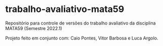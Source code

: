 # trabalho-avaliativo-mata59
Repositório para controle de versões do trabalho avaliativo da disciplina MATA59 (Semestre 2022.1)

Projeto feito em conjunto com: Caio Pontes, Vitor Barbosa e Luca Argolo.
